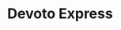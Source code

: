 ---
title: "Devoto Express"
url: /montevideo/devoto-express-avenida-general-rivera/
shop: comodidad
---
